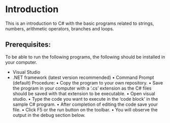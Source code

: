# Introduction
This is an introduction to C# with the basic programs related to strings, numbers, arithmetic operators, branches and loops.
## Prerequisites:
To be able to run the following programs, the following should be installed in your computer.
* Visual Studio
* .NET framework (latest version recommended)
•	Command Prompt (default)
Procedure:
•	Copy  the program to your own repository.
•	Save the program in your computer with a ‘.cs’ extension as the C# files should be saved with that extension to be executable.
•	Open visual studio.
•	Type the code you want to execute in the ‘code block’ in the sample C# program.
•	After completion of editing the code save your file.
•	Click F5 or the run button on the toolbar.
•	You will observe the output in the debug section below.

